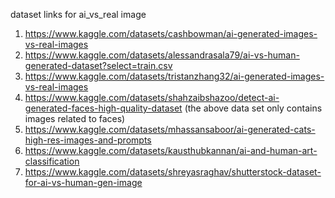 dataset links for ai_vs_real image

1. https://www.kaggle.com/datasets/cashbowman/ai-generated-images-vs-real-images
2. https://www.kaggle.com/datasets/alessandrasala79/ai-vs-human-generated-dataset?select=train.csv
3. https://www.kaggle.com/datasets/tristanzhang32/ai-generated-images-vs-real-images
4. https://www.kaggle.com/datasets/shahzaibshazoo/detect-ai-generated-faces-high-quality-dataset
(the above data set only contains images related to faces)
5. https://www.kaggle.com/datasets/mhassansaboor/ai-generated-cats-high-res-images-and-prompts
6. https://www.kaggle.com/datasets/kausthubkannan/ai-and-human-art-classification
7. https://www.kaggle.com/datasets/shreyasraghav/shutterstock-dataset-for-ai-vs-human-gen-image
